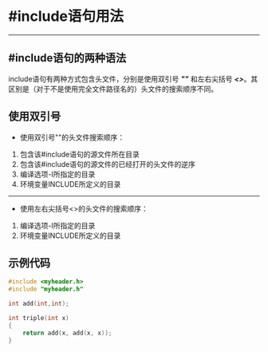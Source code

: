﻿# \#include语句用法

---

## \#include语句的两种语法
include语句有两种方式包含头文件，分别是使用双引号 ***""*** 和左右尖括号 ***<>***。其区别是（对于不是使用完全文件路径名的）头文件的搜索顺序不同。


## 使用双引号
* 使用双引号""的头文件搜索顺序：
1. 包含该#include语句的源文件所在目录
2. 包含该#include语句的源文件的已经打开的头文件的逆序
3. 编译选项-I所指定的目录
4. 环境变量INCLUDE所定义的目录

---

* 使用左右尖括号<>的头文件的搜索顺序：
1. 编译选项-I所指定的目录
2. 环境变量INCLUDE所定义的目录


## 示例代码
```c
#include <myheader.h>
#include "myheader.h"

int add(int,int);

int triple(int x)
{
    return add(x, add(x, x));
}
```




